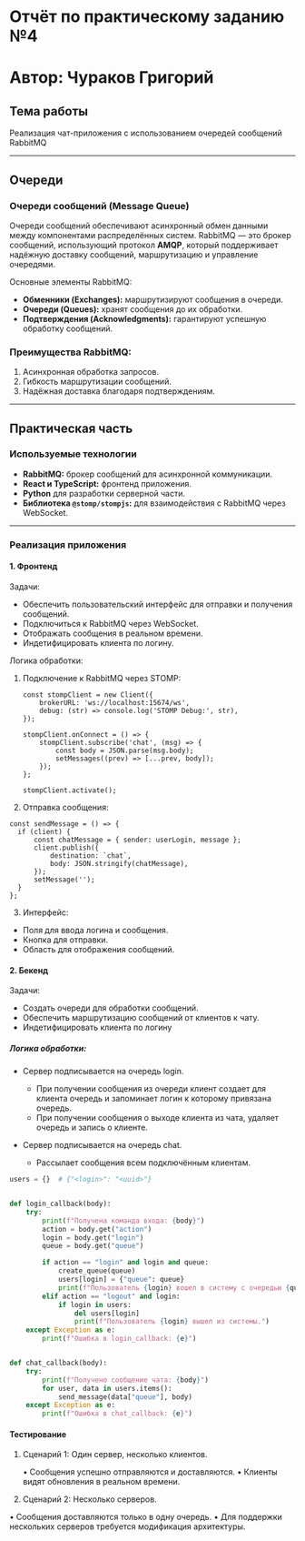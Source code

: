 # Отчёт по практическому заданию №4
# Автор: Чураков Григорий

## Тема работы
Реализация чат-приложения с использованием очередей сообщений RabbitMQ

---

## Очереди

### Очереди сообщений (Message Queue)
Очереди сообщений обеспечивают асинхронный обмен данными между компонентами распределённых систем. RabbitMQ — это брокер сообщений, использующий протокол **AMQP**, который поддерживает надёжную доставку сообщений, маршрутизацию и управление очередями.

Основные элементы RabbitMQ:
- **Обменники (Exchanges):** маршрутизируют сообщения в очереди.
- **Очереди (Queues):** хранят сообщения до их обработки.
- **Подтверждения (Acknowledgments):** гарантируют успешную обработку сообщений.

### Преимущества RabbitMQ:
1. Асинхронная обработка запросов.
2. Гибкость маршрутизации сообщений.
3. Надёжная доставка благодаря подтверждениям.

---

## Практическая часть

### Используемые технологии
- **RabbitMQ:** брокер сообщений для асинхронной коммуникации.
- **React и TypeScript:** фронтенд приложения.
- **Python** для разработки серверной части.
- **Библиотека `@stomp/stompjs`:** для взаимодействия с RabbitMQ через WebSocket.

---

### Реализация приложения

#### 1. Фронтенд

Задачи:
- Обеспечить пользовательский интерфейс для отправки и получения сообщений.
- Подключиться к RabbitMQ через WebSocket.
- Отображать сообщения в реальном времени.
- Индетифицировать клиента по логину.

Логика обработки:
1. Подключение к RabbitMQ через STOMP:
   ```tsx
   const stompClient = new Client({
       brokerURL: 'ws://localhost:15674/ws',
       debug: (str) => console.log('STOMP Debug:', str),
   });

   stompClient.onConnect = () => {
       stompClient.subscribe('chat', (msg) => {
           const body = JSON.parse(msg.body);
           setMessages((prev) => [...prev, body]);
       });
   };

   stompClient.activate();
   ```

2.	Отправка сообщения:
  ```tsx
  const sendMessage = () => {
    if (client) {
        const chatMessage = { sender: userLogin, message };
        client.publish({
            destination: `chat`,
            body: JSON.stringify(chatMessage),
        });
        setMessage('');
    }
};
```
3.	Интерфейс:
  - Поля для ввода логина и сообщения.
  - Кнопка для отправки.
  - Область для отображения сообщений.

#### 2. Бекенд

Задачи:
- Создать очереди для обработки сообщений.
- Обеспечить маршрутизацию сообщений от клиентов к чату.
- Индетифицировать клиента по логину

##### Логика обработки:

- Сервер подписывается на очередь login.
  - При получении сообщения из очереди клиент создает для клиента очередь и запоминает логин к которому привязана очередь.
  - При получении сообщения о выходе клиента из чата, удаляет очередь и запись о клиенте.
    
- Сервер подписывается на очередь chat.
  - Рассылает сообщения всем подключённым клиентам.

```python
users = {}  # {"<login>": "<uuid>"}


def login_callback(body):
    try:
        print(f"Получена команда входа: {body}")
        action = body.get("action")
        login = body.get("login")
        queue = body.get("queue")

        if action == "login" and login and queue:
            create_queue(queue)
            users[login] = {"queue": queue}
            print(f"Пользователь {login} вошел в систему с очередью {queue}")
        elif action == "logout" and login:
            if login in users:
                del users[login]
                print(f"Пользователь {login} вышел из системы.")
    except Exception as e:
        print(f"Ошибка в login_callback: {e}")


def chat_callback(body):
    try:
        print(f"Получено сообщение чата: {body}")
        for user, data in users.items():
            send_message(data["queue"], body)
    except Exception as e:
        print(f"Ошибка в chat_callback: {e}")
```

#### Тестирование

1.	Сценарий 1: Один сервер, несколько клиентов.
 
	•	Сообщения успешно отправляются и доставляются.
	•	Клиенты видят обновления в реальном времени.

3.	Сценарий 2: Несколько серверов.

  •	Сообщения доставляются только в одну очередь.
	•	Для поддержки нескольких серверов требуется модификация архитектуры.

  
